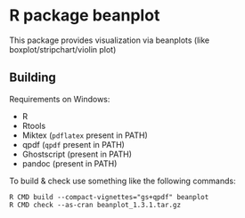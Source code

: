 # R package beanplot

This package provides visualization via beanplots (like boxplot/stripchart/violin plot)

## Building

Requirements on Windows:

* R
* Rtools
* Miktex (`pdflatex` present in PATH)
* qpdf (`qpdf` present in PATH)
* Ghostscript (present in PATH)
* pandoc (present in PATH)

To build & check use something like the following commands:
```
R CMD build --compact-vignettes="gs+qpdf" beanplot
R CMD check --as-cran beanplot_1.3.1.tar.gz
```
